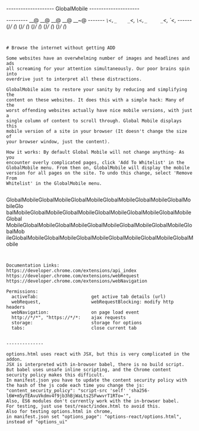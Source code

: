 -------------------- GlobalMobile ---------------------

--------- __@      __@       __@       __@      __~@
------- _`\<,_    _`\<,_    _`\<,_     _`\<,_    _`\<,_
------ (*)/ (*)  (*)/ (*)  (*)/ (*)  (*)/ (*)  (*)/ (*)
~~~~~~~~~~~~~~~~~~~~~~~~~~~~~~~~~~~~~~~~~~~~~~~~~~~~~~~


# Browse the internet without getting ADD

Some websites have an overwhelming number of images and headlines and ads
all screaming for your attention simultaneously. Our poor brains spin into
overdrive just to interpret all these distractions.

GlobalMobile aims to restore your sanity by reducing and simplifying the
content on these websites. It does this with a simple hack: Many of the
worst offending websites actually have nice mobile versions, with just a
single column of content to scroll through. Global Mobile displays this
mobile version of a site in your browser (It doesn't change the size of
your browser window, just the content).

How it works: By default Global Mobile will not change anything- As you
encounter overly complicated pages, click 'Add To Whitelist' in the
GlobalMobile menu. From then on, GlobalMobile will display the mobile
version for all pages on the site. To undo this change, select 'Remove From
Whitelist' in the GlobalMobile menu.


~~~~~~~~~~~~~~~~~~~~~~~~~~~~~~~~~~~~~~~~~~~~~~~~~~~~~~~~~~~~~~~~~~~~~~~~~~~
GlobalMobileGlobalMobileGlobalMobileGlobalMobileGlobalMobileGlobalMobileGlo
balMobileGlobalMobileGlobalMobileGlobalMobileGlobalMobileGlobalMobileGlobal
MobileGlobalMobileGlobalMobileGlobalMobileGlobalMobileGlobalMobileGlobalMob
ileGlobalMobileGlobalMobileGlobalMobileGlobalMobileGlobalMobileGlobalMobile
~~~~~~~~~~~~~~~~~~~~~~~~~~~~~~~~~~~~~~~~~~~~~~~~~~~~~~~~~~~~~~~~~~~~~~~~~~~


Documentation Links:
https://developer.chrome.com/extensions/api_index
https://developer.chrome.com/extensions/webRequest
https://developer.chrome.com/extensions/webNavigation

Permissions:
  activeTab:                    get active tab details (url)
  webRequest,                   webRequestBlocking: modify http headers
  webNavigation:                on page load event
  http://*/*", "https://*/*:    ajax requests
  storage:                      storage for options
  tabs:                         close current tab


--------------

options.html uses react with JSX, but this is very complicated in the addon. 
JSX is interpreted with in-browser babel, there is no build script.
But babel uses unsafe inline scripting, and the Chrome content security policy makes this difficult.
In manifest.json you have to update the content security policy with the hash of the js code each time you change the js:
"content_security_policy": "script-src 'self' 'sha256-l6W+m5yTEAvuVkdmv4f9jb3hBjWaLts2SFwwvrT1RTo='",
Also, ES6 modules don't currently work with the in-browser babel.
For testing, just use test/react/index.html to avoid this.
Also for testing options.html in chrome, 
in manifest.json set "options_page": "options-react/options.html", instead of "options_ui"